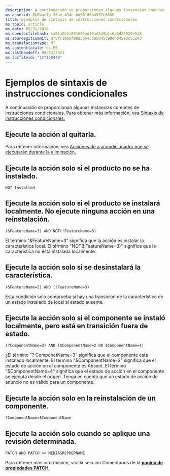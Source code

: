 ```yaml
---
description: A continuación se proporcionan algunas instancias comunes de instrucciones condicionales. Para obtener más información, vea Sintaxis de instrucciones condicionales.
ms.assetid: 8b6bae7a-20ae-494c-bd96-66bd537c8630
title: Ejemplos de sintaxis de instrucciones condicionales
ms.topic: article
ms.date: 05/31/2018
ms.openlocfilehash: ca91a2b3e89160fad19ad5d9b1c6a3d33929e5d8
ms.sourcegitcommit: d75fc10b9f0825bbe5ce5045c90d4045e3c53243
ms.translationtype: MT
ms.contentlocale: es-ES
ms.lasthandoff: 09/13/2021
ms.locfileid: "127158440"
---
```

# <a name="examples-of-conditional-statement-syntax"></a>Ejemplos de sintaxis de instrucciones condicionales

A continuación se proporcionan algunas instancias comunes de instrucciones condicionales. Para obtener más información, vea [Sintaxis de instrucciones condicionales.](conditional-statement-syntax.md)

## <a name="run-action-on-removal"></a>Ejecute la acción al quitarla.

Para obtener información, vea [Acciones de a acondicionador que se ejecutarán durante la eliminación.](conditioning-actions-to-run-during-removal.md)

## <a name="run-action-only-if-the-product-has-not-been-installed"></a>Ejecute la acción solo si el producto no se ha instalado.

``` syntax
NOT Installed
```

## <a name="run-action-only-if-the-product-will-be-installed-local-do-not-run-action-on-a-reinstallation"></a>Ejecute la acción solo si el producto se instalará localmente. No ejecute ninguna acción en una reinstalación.

``` syntax
(&FeatureName=3) AND NOT(!FeatureName=3)
```

El término "&FeatureName=3" significa que la acción es instalar la característica local. El término "NOT(! FeatureName=3)" significa que la característica no está instalada localmente.

## <a name="run-action-only-if-the-feature-will-be-uninstalled"></a>Ejecute la acción solo si se desinstalará la característica.

``` syntax
(&FeatureName=2) AND (!FeatureName=3)
```

Esta condición solo comprueba si hay una transición de la característica de un estado instalado de local al estado ausente.

## <a name="run-action-only-if-the-component-was-installed-local-but-is-transitioning-out-of-state"></a>Ejecute la acción solo si el componente se instaló localmente, pero está en transición fuera de estado.

``` syntax
(?ComponentName=3) AND ($ComponentName=2 OR $ComponentName=4)
```

¿El término "? ComponetName=3" significa que el componente está instalado localmente. El término "$ComponentName=2" significa que el estado de acción en el componente es Absent. El término "$ComponentName=4" significa que el estado de acción en el componente se ejecuta desde el origen. Tenga en cuenta que un estado de acción de anuncio no es válido para un componente.

## <a name="run-action-only-on-the-reinstallation-of-a-component"></a>Ejecute la acción solo en la reinstalación de un componente.

``` syntax
?ComponentName=$ComponentName
```

## <a name="run-action-only-when-a-particular-patch-is-applied"></a>Ejecute la acción solo cuando se aplique una revisión determinada.

``` syntax
PATCH AND PATCH >< MEDIASRCPROPNAME
```

Para obtener más información, vea la sección Comentarios de la [**página de propiedades PATCH.**](patch.md)

 

 



